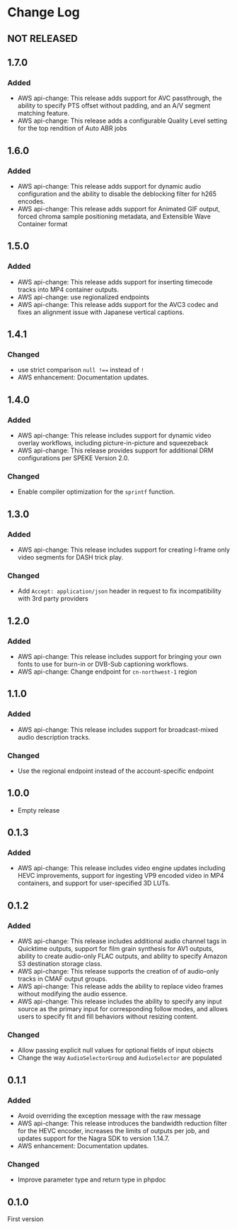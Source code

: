 # Change Log

## NOT RELEASED

## 1.7.0

### Added

- AWS api-change: This release adds support for AVC passthrough, the ability to specify PTS offset without padding, and an A/V segment matching feature.
- AWS api-change: This release adds a configurable Quality Level setting for the top rendition of Auto ABR jobs

## 1.6.0

### Added

- AWS api-change: This release adds support for dynamic audio configuration and the ability to disable the deblocking filter for h265 encodes.
- AWS api-change: This release adds support for Animated GIF output, forced chroma sample positioning metadata, and Extensible Wave Container format

## 1.5.0

### Added

- AWS api-change: This release adds support for inserting timecode tracks into MP4 container outputs.
- AWS api-change: use regionalized endpoints
- AWS api-change: This release adds support for the AVC3 codec and fixes an alignment issue with Japanese vertical captions.

## 1.4.1

### Changed

- use strict comparison `null !==` instead of `!`
- AWS enhancement: Documentation updates.

## 1.4.0

### Added

- AWS api-change: This release includes support for dynamic video overlay workflows, including picture-in-picture and squeezeback
- AWS api-change: This release provides support for additional DRM configurations per SPEKE Version 2.0.

### Changed

- Enable compiler optimization for the `sprintf` function.

## 1.3.0

### Added

- AWS api-change: This release includes support for creating I-frame only video segments for DASH trick play.

### Changed

- Add `Accept: application/json` header in request to fix incompatibility with 3rd party providers

## 1.2.0

### Added

- AWS api-change: This release includes support for bringing your own fonts to use for burn-in or DVB-Sub captioning workflows.
- AWS api-change: Change endpoint for `cn-northwest-1` region

## 1.1.0

### Added

- AWS api-change: This release includes support for broadcast-mixed audio description tracks.

### Changed

- Use the regional endpoint instead of the account-specific endpoint

## 1.0.0

- Empty release

## 0.1.3

### Added

- AWS api-change: This release includes video engine updates including HEVC improvements, support for ingesting VP9 encoded video in MP4 containers, and support for user-specified 3D LUTs.

## 0.1.2

### Added

- AWS api-change: This release includes additional audio channel tags in Quicktime outputs, support for film grain synthesis for AV1 outputs, ability to create audio-only FLAC outputs, and ability to specify Amazon S3 destination storage class.
- AWS api-change: This release supports the creation of of audio-only tracks in CMAF output groups.
- AWS api-change: This release adds the ability to replace video frames without modifying the audio essence.
- AWS api-change: This release includes the ability to specify any input source as the primary input for corresponding follow modes, and allows users to specify fit and fill behaviors without resizing content.

### Changed

- Allow passing explicit null values for optional fields of input objects
- Change the way `AudioSelectorGroup` and `AudioSelector` are populated

## 0.1.1

### Added

- Avoid overriding the exception message with the raw message
- AWS api-change: This release introduces the bandwidth reduction filter for the HEVC encoder, increases the limits of outputs per job, and updates support for the Nagra SDK to version 1.14.7.
- AWS enhancement: Documentation updates.

### Changed

- Improve parameter type and return type in phpdoc

## 0.1.0

First version
